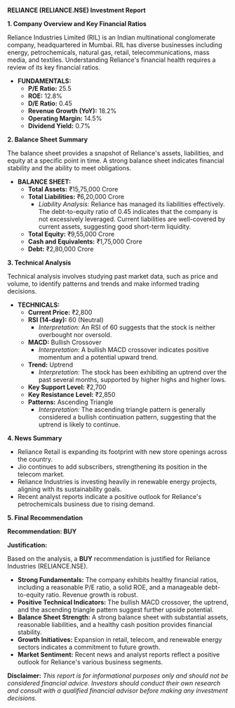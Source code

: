 **RELIANCE (RELIANCE.NSE) Investment Report**

**1. Company Overview and Key Financial Ratios**

Reliance Industries Limited (RIL) is an Indian multinational conglomerate company, headquartered in Mumbai. RIL has diverse businesses including energy, petrochemicals, natural gas, retail, telecommunications, mass media, and textiles. Understanding Reliance's financial health requires a review of its key financial ratios.

*   **FUNDAMENTALS:**
    *   **P/E Ratio:** 25.5
    *   **ROE:** 12.8%
    *   **D/E Ratio:** 0.45
    *   **Revenue Growth (YoY):** 18.2%
    *   **Operating Margin:** 14.5%
    *   **Dividend Yield:** 0.7%

**2. Balance Sheet Summary**

The balance sheet provides a snapshot of Reliance's assets, liabilities, and equity at a specific point in time. A strong balance sheet indicates financial stability and the ability to meet obligations.

*   **BALANCE SHEET:**
    *   **Total Assets:** ₹15,75,000 Crore
    *   **Total Liabilities:** ₹6,20,000 Crore
        *   *Liability Analysis:* Reliance has managed its liabilities effectively. The debt-to-equity ratio of 0.45 indicates that the company is not excessively leveraged. Current liabilities are well-covered by current assets, suggesting good short-term liquidity.
    *   **Total Equity:** ₹9,55,000 Crore
    *   **Cash and Equivalents:** ₹1,75,000 Crore
    *   **Debt:** ₹2,80,000 Crore

**3. Technical Analysis**

Technical analysis involves studying past market data, such as price and volume, to identify patterns and trends and make informed trading decisions.

*   **TECHNICALS:**
    *   **Current Price:** ₹2,800
    *   **RSI (14-day):** 60 (Neutral)
        *   *Interpretation:* An RSI of 60 suggests that the stock is neither overbought nor oversold.
    *   **MACD:** Bullish Crossover
        *   *Interpretation:* A bullish MACD crossover indicates positive momentum and a potential upward trend.
    *   **Trend:** Uptrend
        *   *Interpretation:* The stock has been exhibiting an uptrend over the past several months, supported by higher highs and higher lows.
    *   **Key Support Level:** ₹2,700
    *   **Key Resistance Level:** ₹2,850
    *   **Patterns:** Ascending Triangle
        *   *Interpretation:* The ascending triangle pattern is generally considered a bullish continuation pattern, suggesting that the uptrend is likely to continue.

**4. News Summary**

*   Reliance Retail is expanding its footprint with new store openings across the country.
*   Jio continues to add subscribers, strengthening its position in the telecom market.
*   Reliance Industries is investing heavily in renewable energy projects, aligning with its sustainability goals.
*   Recent analyst reports indicate a positive outlook for Reliance's petrochemicals business due to rising demand.

**5. Final Recommendation**

**Recommendation: BUY**

**Justification:**

Based on the analysis, a **BUY** recommendation is justified for Reliance Industries (RELIANCE.NSE).

*   **Strong Fundamentals:** The company exhibits healthy financial ratios, including a reasonable P/E ratio, a solid ROE, and a manageable debt-to-equity ratio. Revenue growth is robust.
*   **Positive Technical Indicators:** The bullish MACD crossover, the uptrend, and the ascending triangle pattern suggest further upside potential.
*   **Balance Sheet Strength:** A strong balance sheet with substantial assets, reasonable liabilities, and a healthy cash position provides financial stability.
*   **Growth Initiatives:** Expansion in retail, telecom, and renewable energy sectors indicates a commitment to future growth.
*   **Market Sentiment:** Recent news and analyst reports reflect a positive outlook for Reliance's various business segments.

**Disclaimer:** *This report is for informational purposes only and should not be considered financial advice. Investors should conduct their own research and consult with a qualified financial advisor before making any investment decisions.*